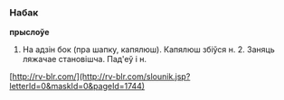 ### Набак
**прыслоўе**

1. На адзін бок (пра шапку, капялюш). Капялюш збіўся н. 2. Заняць ляжачае становішча. Пад'еў і н.

<a rel="author">[http://rv-blr.com/](http://rv-blr.com/slounik.jsp?letterId=0&maskId=0&pageId=1744)</a>
